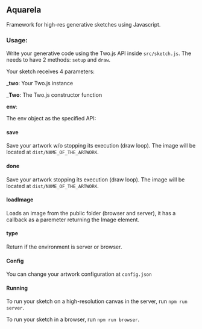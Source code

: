 ## Aquarela

Framework for high-res generative sketches using Javascript.

### Usage:
Write your generative code using the Two.js API inside `src/sketch.js`. The needs to have 2 methods: `setup` and `draw`.

Your sketch receives 4 parameters:

___two__: 
Your Two.js instance

___Two__: 
The Two.js constructor function

__env__: 

The env object as the specified API:

#### save
Save your artwork w/o stopping its execution (draw loop). The image will be located at `dist/NAME_OF_THE_ARTWORK`.

#### done
Save your artwork stopping its execution (draw loop). The image will be located at `dist/NAME_OF_THE_ARTWORK`.

#### loadImage
Loads an image from the public folder (browser and server), it has a callback as a paremeter returning the Image element.

#### type
Return if the environment is server or browser.

#### Config
You can change your artwork configuration at `config.json`

#### Running

To run your sketch on a high-resolution canvas in the server, run `npm run server`.

To run your sketch in a browser, run `npm run browser`.
